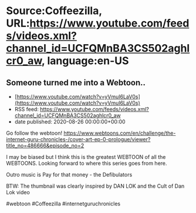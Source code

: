 # Source:Coffeezilla, URL:https://www.youtube.com/feeds/videos.xml?channel_id=UCFQMnBA3CS502aghlcr0_aw, language:en-US

## Someone turned me into a Webtoon..
 - [https://www.youtube.com/watch?v=yVmuI6LaV0s](https://www.youtube.com/watch?v=yVmuI6LaV0s)
 - RSS feed: https://www.youtube.com/feeds/videos.xml?channel_id=UCFQMnBA3CS502aghlcr0_aw
 - date published: 2020-08-26 00:00:00+00:00

Go follow the webtoon!
https://www.webtoons.com/en/challenge/the-internet-guru-chronicles-/cover-art-ep-0-prologue/viewer?title_no=486666&episode_no=2

I may be biased but I think this is the greatest WEBTOON of all the WEBTOONS. 
Looking forward to where this series goes from here.

Outro music is Pay for that money - the Defibulators

BTW: The thumbnail was clearly inspired by DAN LOK and the Cult of Dan Lok video

#webtoon #Coffeezilla #internetguruchronicles

